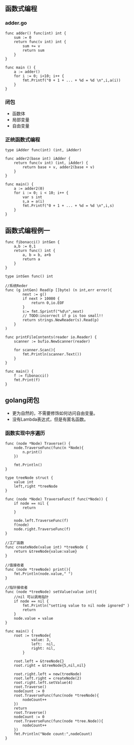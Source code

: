 ## 函数式编程 ##

    
### adder.go ###

    func adder() func(int) int {
		sum := 0
		return func(v int) int {
			sum += v
			return sum
		}
	}

	func main () {
		a := adder()
		for i := 0; i<10; i++ {
			fmt.Printf("0 + 1 + ... + %d = %d \n",i,a(i))
		}
	}

### 闭包 ###

- 函数体
- 局部变量
- 自由变量

### 正统函数式编程 ###

    type iAdder func(int) (int, iAdder)

	func adder2(base int) iAdder {
		return func(v int) (int, iAdder) {
			return base + v, adder2(base + v) 
		}
	}

	func main() {
		a := adder2(0)
		for i := 0; i < 10; i++ {
			var s int
			s,a = a(i)
			fmt.Printf("0 + 1 + ... + %d = %d \n",i,s)
		}
	}


## 函数式编程例一 ##
	
	func fibonacci() intGen {
		a,b := 0,1
		return func() int {
			a, b = b, a+b
			return a
		}
	}
    
    type intGen func() int 

	//系统Reder
	func (g intGen) Read(p []byte) (n int,err error){
			next := g()
			if next > 10000 {
				return 0,io.EOF
			}
			s:= fmt.Sprintf("%d\n",next)
			// TODO:incorrect if p is too small!!
			return strings.NewReader(s).Read(p)
		}
	)

	func printFileContents(reader io.Reader) {
		scanner := bufio.NewScanner(reader)

		for scanner.Scan(){
			fmt.Println(scanner.Text())
		}
	}

	func main() {
		f := fibonacci()
		fmt.Print(f)
	}

## golang闭包 ##

- 更为自然的，不需要修饰如何访问自由变量。
- 没有Lambda表达式，但是有匿名函数。

### 函数实现中序遍历  ###

	func (node *Node) Traverse() {
		node.TraverseFunc(func(n *Node){
			n.print()
		})

		fmt.Println()
	}

	type treeNode struct {
		value int
		left,right *treeNode
	}

    func (node *Node) TraverseFunc(f func(*Node)) {
		if node == nil {
			return 
		}
		
		node.left.TraverseFunc(f)
		f(node)
		node.right.TraverseFunc(f)
	}
	
	//工厂函数
	func createNode(value int) *treeNode {
		return &treeNode{value:value}
	}
	
	//值接收者
	func (node *treeNode) print(){
		fmt.Println(node.value," ")
	}
	
	//指针接收者
	func (node *treeNode) setValue(value int){
		//nil 可以调用指针
		if node == nil {
			fmt.Println("setting value to nil node ignored" )
			return
		}
		node.value = value
	}
	
	func main() {
		root := treeNode{
				value: 3,
				left:  nil,
				right: nil,
			}
	
		root.left = &treeNode{}
		root.right = &treeNode{5,nil,nil}
	
		root.right.left = new(treeNode)
		root.left.right = createNode(2)
		root.right.left.setValue(4)
		root.Traverse()
		nodeCount := 0
		root.TraverseFunc(func(node *treeNode){
			nodeCount++
		})
		return 
		root.Traverse()
		nodeCount := 0
		root.TraverseFunc(func(node *tree.Node)){
			nodeCount++
		})
		fmt.Println("Node count:",nodeCount)
	}


